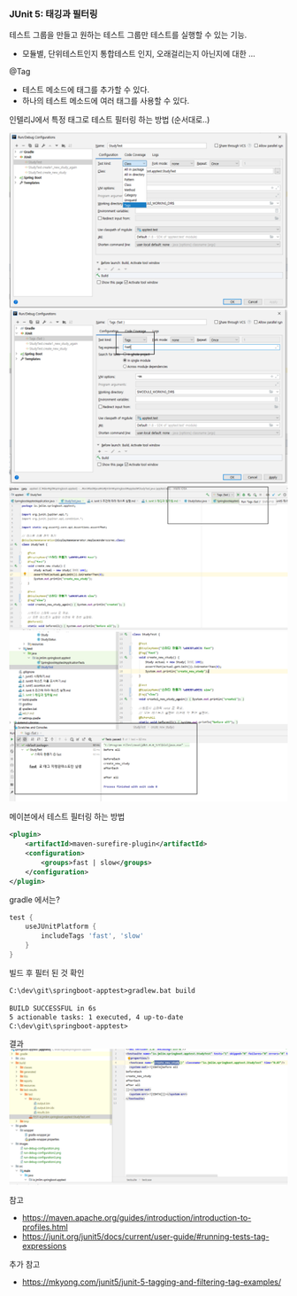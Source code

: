 ### JUnit 5: 태깅과 필터링

테스트 그룹을 만들고 원하는 테스트 그룹만 테스트를 실행할 수 있는 기능.
 - 모듈별, 단위테스트인지 통합테스트 인지, 오래걸리는지 아닌지에 대한 ...

@Tag
 - 테스트 메소드에 태그를 추가할 수 있다.
 - 하나의 테스트 메소드에 여러 태그를 사용할 수 있다.

인텔리J에서 특정 태그로 테스트 필터링 하는 방법 (순서대로..)

<img src="/images/run-debug-configuration.png" />
<img src="/images/run-debug-configuration2.png" />
<img src="/images/run-debug-configuration3.png" />
<img src="/images/run-debug-configuration4.png" />

메이븐에서 테스트 필터링 하는 방법
~~~xml
<plugin>
    <artifactId>maven-surefire-plugin</artifactId>
    <configuration>
        <groups>fast | slow</groups>
    </configuration>
</plugin>
~~~

gradle 에서는?
~~~groovy
test {
    useJUnitPlatform {
        includeTags 'fast', 'slow'
    }
}
~~~


빌드 후 필터 된 것 확인

~~~
C:\dev\git\springboot-apptest>gradlew.bat build

BUILD SUCCESSFUL in 6s
5 actionable tasks: 1 executed, 4 up-to-date
C:\dev\git\springboot-apptest>
~~~

결과
<img src="/images/after_gradle_bat_build.png" />

참고
 - https://maven.apache.org/guides/introduction/introduction-to-profiles.html
 - https://junit.org/junit5/docs/current/user-guide/#running-tests-tag-expressions

추가 참고
 - https://mkyong.com/junit5/junit-5-tagging-and-filtering-tag-examples/